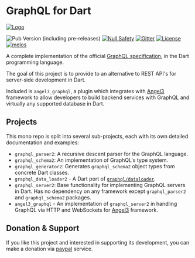 # GraphQL for Dart

[![Logo](./img/angel_logo.png)](https://github.com/dukefirehawk/graphql_dart)

![Pub Version (including pre-releases)](https://img.shields.io/pub/v/angel3_graphql?include_prereleases)
[![Null Safety](https://img.shields.io/badge/null-safety-brightgreen)](https://dart.dev/null-safety)
[![Gitter](https://img.shields.io/gitter/room/nwjs/nw.js.svg)](https://gitter.im/angel_dart/discussion)
[![License](https://img.shields.io/github/license/dukefirehawk/graphql_dart)](https://github.com/dukefirehawk/graphql_dart/LICENSE)
[![melos](https://img.shields.io/badge/maintained%20with-melos-f700ff.svg?style=flat-square)](https://github.com/invertase/melos)

A complete implementation of the official [GraphQL specification](https://graphql.github.io/graphql-spec/June2018/), in the Dart programming language.

The goal of this project is to provide to an alternative to REST API's for server-side development in Dart.

Included is `angel3_graphql`, a plugin which integrates with [Angel3](https://github.com/dukefirehawk/angel) framework to allow developers to build backend services with GraphQL and virtually any supported database in Dart.

## Projects

This mono repo is split into several sub-projects, each with its own detailed documentation and examples:

* `graphql_parser2`: A recursive descent parser for the GraphQL language.
* `graphql_schema2`: An implementation of GraphQL's type system.
* `graphql_generator2`: Generates `graphql_schema2` object types from concrete Dart classes.
* `graphql_data_loader2` - A Dart port of [`graphql/dataloader`](https://github.com/graphql/dataloader).
* `graphql_server2`: Base functionality for implementing GraphQL servers in Dart. Has no dependency on any framework except `graphql_parser2` and `graphql_schema2` packages.
* `angel3_graphql` - An implementation of `graphql_server2` in handling GraphQL via HTTP and WebSockets for [Angel3](https://github.com/dukefirehawk/angel) framework.

## Donation & Support

If you like this project and interested in supporting its development, you can make a donation via [paypal](https://paypal.me/dukefirehawk?country.x=MY&locale.x=en_US) service.

